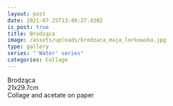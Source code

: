```yaml
---
layout: post
date: 2021-07-25T13:49:27.430Z
is_post: true
title: Brodząca
image: /assets/uploads/brodzaca_maja_lorkowska.jpg
type: gallery
series: "'Water' series"
categories: Collage
---
```

Brodząca\
21x29.7cm\
Collage and acetate on paper